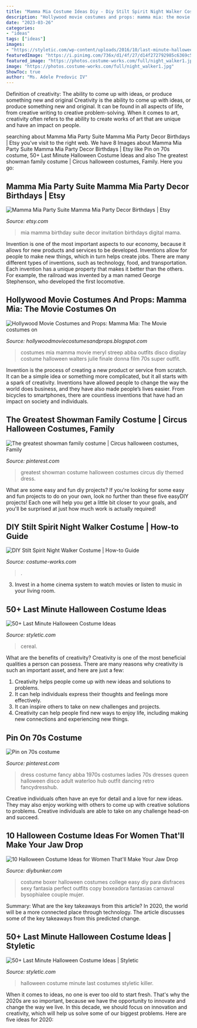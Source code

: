 ```yaml
---
title: "Mamma Mia Costume Ideas Diy - Diy Stilt Spirit Night Walker Costume"
description: "Hollywood movie costumes and props: mamma mia: the movie costumes on"
date: "2023-03-26"
categories:
- "ideas"
tags: ["ideas"]
images:
- "https://styletic.com/wp-content/uploads/2016/10/last-minute-halloween-costumes/44-last-minute-halloween-costume-ideas-1.jpg"
featuredImage: "https://i.pinimg.com/736x/d1/4f/27/d14f272792985c6369c5ac279c04c148.jpg"
featured_image: "https://photos.costume-works.com/full/night_walker1.jpg"
image: "https://photos.costume-works.com/full/night_walker1.jpg"
ShowToc: true
author: "Ms. Adele Predovic IV"
---
```



Definition of creativity: The ability to come up with ideas, or produce something new and original
Creativity is the ability to come up with ideas, or produce something new and original. It can be found in all aspects of life, from creative writing to creative problem-solving. When it comes to art, creativity often refers to the ability to create works of art that are unique and have an impact on people.

	

		
searching about Mamma Mia Party Suite Mamma Mia Party Decor Birthdays | Etsy you've visit to the right web. We have 8 Images about Mamma Mia Party Suite Mamma Mia Party Decor Birthdays | Etsy like Pin on 70s costume, 50+ Last Minute Halloween Costume Ideas and also The greatest showman family costume | Circus halloween costumes, Family. Here you go:
		
    
## Mamma Mia Party Suite Mamma Mia Party Decor Birthdays | Etsy

<img loading=lazy src="https://i.etsystatic.com/18456967/r/il/55e5c5/1851505727/il_794xN.1851505727_ttuc.jpg" onerror="this.onerror=null;this.src='https://tse1.mm.bing.net/th?id=OIP.VWxUwW3Aspdmvhe1qRypVwHaHa&amp;pid=15.1';" alt="Mamma Mia Party Suite Mamma Mia Party Decor Birthdays | Etsy">

_Source: etsy.com_

>mia mamma birthday suite decor invitation birthdays digital mama. 

	

Invention is one of the most important aspects to our economy, because it allows for new products and services to be developed. Inventions allow for people to make new things, which in turn helps create jobs. There are many different types of inventions, such as technology, food, and transportation. Each invention has a unique property that makes it better than the others. For example, the railroad was invented by a man named George Stephenson, who developed the first locomotive.

    
## Hollywood Movie Costumes And Props: Mamma Mia: The Movie Costumes On

<img loading=lazy src="https://2.bp.blogspot.com/-kFXz7juyTGU/T6MOiOIeeJI/AAAAAAAArDo/7J80a1HJwDI/s1600/Meryl+Streep+mammamia+costumes.jpg" onerror="this.onerror=null;this.src='https://tse2.mm.bing.net/th?id=OIP.6v0WEqpddCoUdEq2sRWrzAHaK5&amp;pid=15.1';" alt="Hollywood Movie Costumes and Props: Mamma Mia: The Movie costumes on">

_Source: hollywoodmoviecostumesandprops.blogspot.com_

>costumes mia mamma movie meryl streep abba outfits disco display costume halloween walters julie finale donna film 70s super outfit. 

	

Invention is the process of creating a new product or service from scratch. It can be a simple idea or something more complicated, but it all starts with a spark of creativity. Inventions have allowed people to change the way the world does business, and they have also made people’s lives easier. From bicycles to smartphones, there are countless inventions that have had an impact on society and individuals.

    
## The Greatest Showman Family Costume | Circus Halloween Costumes, Family

<img loading=lazy src="https://i.pinimg.com/736x/d1/4f/27/d14f272792985c6369c5ac279c04c148.jpg" onerror="this.onerror=null;this.src='https://tse1.mm.bing.net/th?id=OIP.4WuNzPB1vIrp4aZ8HoUhtQHaFj&amp;pid=15.1';" alt="The greatest showman family costume | Circus halloween costumes, Family">

_Source: pinterest.com_

>greatest showman costume halloween costumes circus diy themed dress. 

	

What are some easy and fun diy projects?
If you're looking for some easy and fun projects to do on your own, look no further than these five easyDIY projects! Each one will help you get a little bit closer to your goals, and you'll be surprised at just how much work is actually required!

    
## DIY Stilt Spirit Night Walker Costume | How-to Guide

<img loading=lazy src="https://photos.costume-works.com/full/night_walker1.jpg" onerror="this.onerror=null;this.src='https://tse3.mm.bing.net/th?id=OIP.FyALtBS539F_3rDk1-CggAHaJ3&amp;pid=15.1';" alt="DIY Stilt Spirit Night Walker Costume | How-to Guide">

_Source: costume-works.com_

>. 

	

3. Invest in a home cinema system to watch movies or listen to music in your living room.

    
## 50+ Last Minute Halloween Costume Ideas

<img loading=lazy src="https://styletic.com/wp-content/uploads/2016/10/last-minute-halloween-costumes/44-last-minute-halloween-costume-ideas.jpg" onerror="this.onerror=null;this.src='https://tse4.mm.bing.net/th?id=OIP.3IKhmYUNBgYN4wVBxeOw9QHaLE&amp;pid=15.1';" alt="50+ Last Minute Halloween Costume Ideas">

_Source: styletic.com_

>cereal. 

	

What are the benefits of creativity?
Creativity is one of the most beneficial qualities a person can possess. There are many reasons why creativity is such an important asset, and here are just a few: 
1. Creativity helps people come up with new ideas and solutions to problems. 
2. It can help individuals express their thoughts and feelings more effectively.
3. It can inspire others to take on new challenges and projects.
4. Creativity can help people find new ways to enjoy life, including making new connections and experiencing new things.

    
## Pin On 70s Costume

<img loading=lazy src="https://i.pinimg.com/736x/6b/9d/58/6b9d5880adf55e2334d5129e5a89d213--adult-fancy-dress-ladies-fancy-dress.jpg" onerror="this.onerror=null;this.src='https://tse4.mm.bing.net/th?id=OIP.8hlA-uLarI3ww7iQKFBrcgHaJ3&amp;pid=15.1';" alt="Pin on 70s costume">

_Source: pinterest.com_

>dress costume fancy abba 1970s costumes ladies 70s dresses queen halloween disco adult waterloo hub outfit dancing retro fancydresshub. 

	

Creative individuals often have an eye for detail and a love for new ideas. They may also enjoy working with others to come up with creative solutions to problems. Creative individuals are able to take on any challenge head-on and succeed.

    
## 10 Halloween Costume Ideas For Women That&#039;ll Make Your Jaw Drop

<img loading=lazy src="http://www.diybunker.com/wp-content/uploads/2019/10/Boxer-Girl-Costume.jpg" onerror="this.onerror=null;this.src='https://tse4.mm.bing.net/th?id=OIP._6oEUaoY3K-XJFOHZROeZAHaHW&amp;pid=15.1';" alt="10 Halloween Costume Ideas for Women That&#039;ll Make Your Jaw Drop">

_Source: diybunker.com_

>costume boxer halloween costumes college easy diy para disfraces sexy fantasia perfect outfits copy boxeadora fantasias carnaval bysophialee couple mujer. 

	

Summary: What are the key takeaways from this article?
In 2020, the world will be a more connected place through technology. The article discusses some of the key takeaways from this predicted change.

    
## 50+ Last Minute Halloween Costume Ideas | Styletic

<img loading=lazy src="https://styletic.com/wp-content/uploads/2016/10/last-minute-halloween-costumes/44-last-minute-halloween-costume-ideas-1.jpg" onerror="this.onerror=null;this.src='https://tse3.mm.bing.net/th?id=OIP.ekuE8xMVCE48PM0jkUygRgHaJ4&amp;pid=15.1';" alt="50+ Last Minute Halloween Costume Ideas | Styletic">

_Source: styletic.com_

>halloween costume minute last costumes styletic killer. 

	

When it comes to ideas, no one is ever too old to start fresh. That's why the 2020s are so important, because we have the opportunity to innovate and change the way we live. In this decade, we should focus on innovation and creativity, which will help us solve some of our biggest problems. Here are five ideas for 2020:


